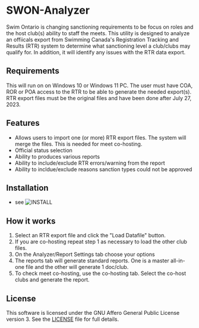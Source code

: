 # SWON-Analyzer

   Swim Ontario is changing sanctioning requirements to be focus on roles and the host club(s) ability to staff the meets.  This utility is designed to analyze an offiicals export from Swimming Canada's Registration Tracking and Results (RTR) system to determine what sanctioning level a club/clubs may qualify for.  In addition, it will identify any issues with the RTR data export.  

## Requirements

This will run on on Windows 10 or Windows 11 PC.   The user must have COA, ROR or POA access to the RTR to be able to generate the needed export(s).  RTR export files must be the original files and have been done after July 27, 2023.

## Features

- Allows users to import one (or more) RTR export files. The system will merge the files.  This is needed for meet co-hosting.
- Official status selection
- Ability to produces various reports
- Ability to include/exclude RTR errors/warning from the report
- Ability to incldue/exclude reasons sanction types could not be approved

## Installation

- see ![INSTALL](INSTALL)

## How it works

1. Select an RTR export file and click the "Load Datafile" button.
2. If you are co-hosting repeat step 1 as necessary to load the other club files.
3. On the Analyzer/Report Settings tab choose your options
4. The reports tab will generate standard reports. One is a master all-in-one file and the other will generate 1 doc/club.
5. To check meet co-hosting, use the co-hosting tab. Select the co-host clubs and generate the report.

## License
This software is licensed under the GNU Affero General Public License version
3. See the [LICENSE](LICENSE) file for full details.



